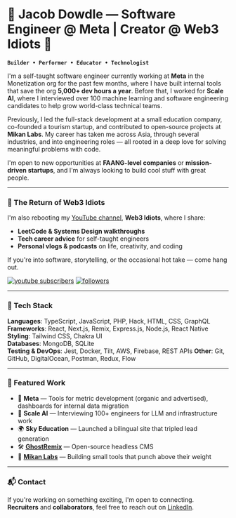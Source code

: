 # 🛫 Jacob Dowdle — Software Engineer @ Meta | Creator @ Web3 Idiots 🛬

**`Builder • Performer • Educator • Technologist `**

I'm a self-taught software engineer currently working at **Meta** in the Monetization org for the past few months, where I have built internal tools that save the org **5,000+ dev hours a year**. Before that, I worked for **Scale AI**, where I interviewed over 100 machine learning and software engineering candidates to help grow world-class technical teams.

Previously, I led the full-stack development at a small education company, co-founded a tourism startup, and contributed to open-source projects at **Mikan Labs**. My career has taken me across Asia, through several industries, and into engineering roles — all rooted in a deep love for solving meaningful problems with code.

I'm open to new opportunities at **FAANG-level companies** or **mission-driven startups**, and I'm always looking to build cool stuff with great people.

---

### 🎥 The Return of **Web3 Idiots**

I'm also rebooting my [YouTube channel](https://www.youtube.com/@web3idiots?sub_confirmation=1), **Web3 Idiots**, where I share:

- **LeetCode & Systems Design walkthroughs**
- **Tech career advice** for self-taught engineers
- **Personal vlogs & podcasts** on life, creativity, and coding

If you're into software, storytelling, or the occasional hot take — come hang out.

   <p align="left">
      <a href="https://www.youtube.com/@web3idiots?sub_confirmation=1">
         <img alt="youtube subscribers" title="Subscribe to my YouTube channel" src="https://custom-icon-badges.demolab.com/youtube/channel/subscribers/UCscaDB5Sgar2CBc-hcx211w?color=%23E05D44&label=SUBSCRIBE&logo=video&logoColor=white&style=for-the-badge&labelColor=CE4630"/></a> 
      <a href="https://github.com/jakovid?tab=followers">
         <img alt="followers" title="Follow me on Github" src="https://custom-icon-badges.demolab.com/github/followers/jakovid?color=236ad3&labelColor=1155ba&style=for-the-badge&logo=person-add&label=Follow&logoColor=white"/></a>
      
   </p>

---

### 🧰 Tech Stack

**Languages**: TypeScript, JavaScript, PHP, Hack, HTML, CSS, GraphQL  
**Frameworks**: React, Next.js, Remix, Express.js, Node.js, React Native  
**Styling**: Tailwind CSS, Chakra UI  
**Databases**: MongoDB, SQLite  
**Testing & DevOps**: Jest, Docker, Tilt, AWS, Firebase, REST APIs
**Other**: Git, GitHub, DigitalOcean, Postman, Redux, Flow

---

### 📌 Featured Work

- 🧪 **Meta** — Tools for metric development (organic and advertised), dashboards for internal data migration  
- 🤖 **Scale AI** — Interviewing 100+ engineers for LLM and infrastructure work  
- 🌍 **Sky Education** — Launched a bilingual site that tripled lead generation  
- 🛠️ **[GhostRemix](https://ghostremix.com)** — Open-source headless CMS  
- 🍊 **[Mikan Labs](https://github.com/mikan-labs)** — Building small tools that punch above their weight

---

### 📬 Contact

If you're working on something exciting, I'm open to connecting.  
**Recruiters** and **collaborators**, feel free to reach out on [LinkedIn](https://www.linkedin.com/in/jacobdowdle/).

[youtube]: https://www.youtube.com/@web3idiots

